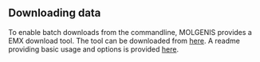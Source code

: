 ## Downloading data

To enable batch downloads from the commandline, MOLGENIS provides a EMX download tool.
The tool can be downloaded from [here](https://github.com/molgenis/molgenis-EMX-downloader/releases).
A readme providing basic usage and options is provided [here](https://github.com/molgenis/molgenis-EMX-downloader).
